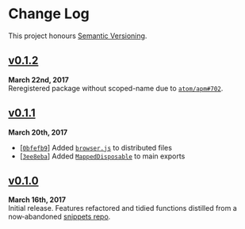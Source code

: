 Change Log
==========

This project honours [Semantic Versioning](http://semver.org/).

[Unpublished]: ../../compare/v0.1.1...HEAD


[v0.1.2]
------------------------------------------------------------------------
**March 22nd, 2017**  
Reregistered package without scoped-name due to [`atom/apm#702`][].

[`atom/apm#702`]: https://github.com/atom/apm/issues/702
[v0.1.2]: https://github.com/Alhadis/Utils/releases/tag/v0.1.2



[v0.1.1]
------------------------------------------------------------------------
**March 20th, 2017**  
* [[`0bfefb9`][]] Added [`browser.js`][] to distributed files
* [[`3ee8eba`][]] Added [`MappedDisposable`][] to main exports

[`browser.js`]: ./browser.js
[`MappedDisposable`]: ./lib/classes/mapped-disposable.js
[`0bfefb9`]: ../../commit/0bfefb9b7b3a245aa8fdfd105a3531
[`3ee8eba`]: ../../commit/3ee8eba93293bd32545275fc09776a
[v0.1.1]: https://github.com/Alhadis/Utils/releases/tag/v0.1.1


[v0.1.0]
------------------------------------------------------------------------
**March 16th, 2017**  
Initial release. Features refactored and tidied functions distilled from
a now‑abandoned [snippets repo](https://github.com/Alhadis/Snippets).

[v0.1.0]: https://github.com/Alhadis/Utils/releases/tag/v0.1.0
